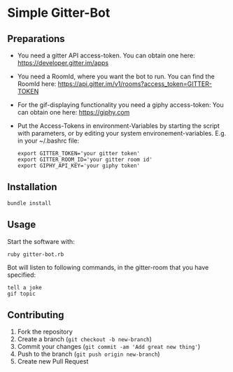 # Simple Gitter-Bot

## Preparations

- You need a gitter API access-token. You can obtain one here: https://developer.gitter.im/apps
- You need a RoomId, where you want the bot to run. You can find the RoomId here: https://api.gitter.im/v1/rooms?access_token=GITTER-TOKEN
- For the gif-displaying functionality you need a giphy access-token: You can obtain one here:  https://giphy.com
- Put the Access-Tokens in environment-Variables by starting the script with parameters, or by editing your system environement-variables. E.g. in your ~/.bashrc file:


      export GITTER_TOKEN='your gitter token'
      export GITTER_ROOM_ID='your gitter room id'
      export GIPHY_API_KEY='your giphy token'


## Installation

    bundle install

## Usage

Start the software with:

    ruby gitter-bot.rb

Bot will listen to following commands, in the gitter-room that you have specified:

    tell a joke
    gif topic


## Contributing

1. Fork the repository
2. Create a branch (`git checkout -b new-branch`)
3. Commit your changes (`git commit -am 'Add great new thing'`)
4. Push to the branch (`git push origin new-branch`)
5. Create new Pull Request
